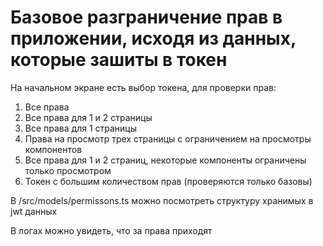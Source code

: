 # Базовое разграничение прав в приложении, исходя из данных, которые зашиты в токен

На начальном экране есть выбор токена, для проверки прав:
  1) Все права
  2) Все права для 1 и 2 страницы
  3) Все права для 1 страницы
  4) Права на просмотр трех страницы с ограничением на просмотры компонентов
  5) Все права для 1 и 2 страниц, некоторые компоненты ограничены только просмотром
  6) Токен с большим количеством прав (проверяются только базовы)

В /src/models/permissons.ts можно посмотреть структуру хранимых в jwt данных

В логах можно увидеть, что за права приходят
